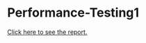 # Performance-Testing1

<a href="https://performance-testing1.netlify.app/"> Click here to see the report. </a >
